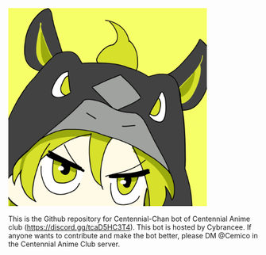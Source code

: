 
<img src="assets/cenchan.png" width="400" height="400">

This is the Github repository for Centennial-Chan bot of Centennial Anime club (https://discord.gg/tcaD5HC3T4). This bot is hosted by Cybrancee.
If anyone wants to contribute and make the bot better, please DM @Cemico in the Centennial Anime Club server.
